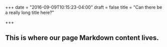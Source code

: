 +++
date = "2016-09-09T10:15:23-04:00"
draft = false
title = "Can there be a really long title here?"

+++

## This is where our page Markdown content lives.
